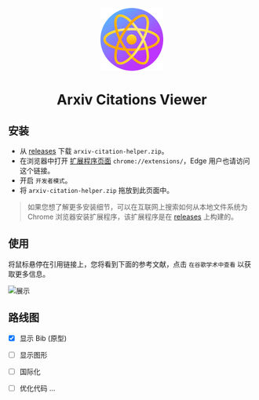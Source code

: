 <div align="center">
<img src="public/icon-128.png" alt="logo"/>
<h1> Arxiv Citations Viewer </h1>

</div>

## 安装

- 从 [releases](https://github.com/cy948/arxiv-citation-helper/releases) 下载 `arxiv-citation-helper.zip`。
- 在浏览器中打开 [扩展程序页面](chrome://extensions/) `chrome://extensions/`，Edge 用户也请访问这个链接。
- 开启 `开发者模式`。
- 将 `arxiv-citation-helper.zip` 拖放到此页面中。

> 如果您想了解更多安装细节，可以在互联网上搜索如何从本地文件系统为 Chrome 浏览器安装扩展程序，该扩展程序是在 [releases](https://github.com/cy948/arxiv-citation-helper/releases) 上构建的。

## 使用

将鼠标悬停在引用链接上，您将看到下面的参考文献，点击 `在谷歌学术中查看` 以获取更多信息。

![展示](https://github.com/user-attachments/assets/8910c90b-be43-4851-95f7-7072a6ecdd07)

## 路线图

- [x] 显示 Bib (原型)
- [ ] 显示图形
- [ ] 国际化
- [ ] 优化代码 ...

